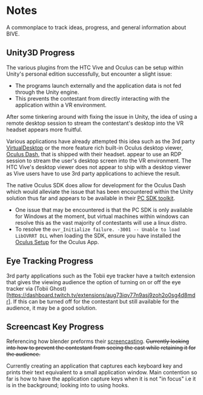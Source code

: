 # Notes
A commonplace to track ideas, progress, and general information about BIVE.
## Unity3D Progress
The various plugins from the HTC Vive and Oculus can be setup within Unity's personal edition successfully, but encounter a slight issue: 
 - The programs launch externally and the application data is not fed through the Unity engine.
 - This prevents the contestant from directly interacting with the application within a VR environment.

After some tinkering around with fixing the issue in Unity, the idea of using a remote desktop session to stream the contestant's desktop into the VR headset appears more fruitful.

Various applications have already attempted this idea such as the 3rd party [VirtualDesktop](https://www.vrdesktop.net/) or the more feature rich built-in Oculus desktop viewer, [Oculus Dash](https://www.youtube.com/watch?v=SvP_RI_S-bw), that is shipped with their headset. appear to use an RDP session to stream the user's desktop screen into the VR environment. The HTC Vive's desktop viewer does not appear to ship with a desktop viewer as Vive users have to use 3rd party applications to achieve the result.

The native Oculus SDK does allow for development for the Oculus Dash which would alleviate the issue that has been encountered within the Unity solution thus far and appears to be available in their [PC SDK toolkit](https://developer.oculus.com/documentation/native/pc/pcsdk-intro/).
- One issue that may be encountered is that the PC SDK is only available for Windows at the moment, but virtual machines within windows can resolve this as the vast majority of contestants will use a linux distro.
- To resolve the `ovr_Initialize failure. -3001 -- Unable to load LibOVRRT DLL` when loading the SDK, ensure you have installed the [Oculus Setup](https://www.oculus.com/download_app/?id=1582076955407037) for the Oculus App.

## Eye Tracking Progress
3rd party applications such as the Tobii eye tracker have a twitch extension that gives the viewing audience the option of turning on or off the eye tracker via (Tobii Ghost) [https://dashboard.twitch.tv/extensions/aug73iqv77n9asj9zoh2o0sg4d8mdr]. If this can be turned off for the contestant but still available for the audience, it may be a good solution.

## Screencast Key Progress
Referencing how blender preforms their [screencasting](https://blog.r23.de/wp-content/uploads/2018/04/blender-r23-Screencast-800x480.jpg). ~~Currently looking into how to prevent the contestant from seeing the cast while retaining it for the audience.~~

Currently creating an application that captures each keyboard key and prints their text equivalent to a small application window. Main contention so far is how to have the application capture keys when it is not "in focus" i.e it is in the background; looking into to using hooks.


